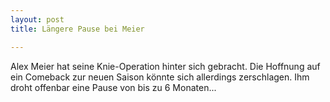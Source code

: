 ```yaml
---
layout: post
title: Längere Pause bei Meier

---
```


Alex Meier hat seine Knie-Operation hinter sich gebracht. Die Hoffnung auf ein Comeback zur neuen Saison könnte sich allerdings zerschlagen. Ihm droht offenbar eine Pause von bis zu 6 Monaten...


